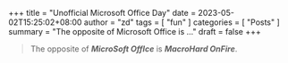 +++
title =  "Unofficial Microsoft Office Day"
date = 2023-05-02T15:25:02+08:00
author = "zd"
tags = [ "fun" ]
categories = [ "Posts" ]
summary = "The opposite of Microsoft Office is ..."
draft = false
+++

> The opposite of ***MicroSoft OffIce*** is ***MacroHard OnFire***.

